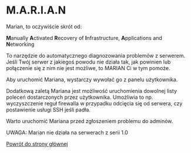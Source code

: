 # M.A.R.I.A.N

Marian, to oczywiście skrót od:

**M**anually **A**ctivated **R**ecovery of **I**nfrastructure, **A**pplications and **N**etworking

To narzędzie do automatycznego diagnozowania problemów z serwerem. Jeśli Twój serwer z jakiegoś powodu nie działa tak, jak powinien lub połączenie się z nim nie jest możliwe, to MARIAN Ci w tym pomoże.

Aby uruchomić Mariana, wystarczy wywołać go z panelu użytkownika.

Dodatkową zaletą Mariana jest możliwość uruchomienia dowolnej listy poleceń dostarczonych przez użytkownika. Umożliwia to np. wyczyszczenie reguł firewalla w przypadku odcięcia się od serwera, czy postawienie usługi SSH jeśli padła.

Warto uruchomić Mariana przed zgłoszeniem problemu do adminów.

UWAGA: Marian nie działa na serwerach z serii 1.0

[Powrót do strony głównej](/)